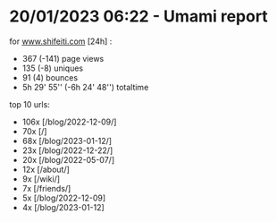 # 20/01/2023 06:22 - Umami report
for www.shifeiti.com [24h] :

 - 367 (-141) page views
 - 135 (-8) uniques
 - 91 (4) bounces
 - 5h 29' 55'' (-6h 24' 48'') totaltime


top 10 urls:
 - 106x [/blog/2022-12-09/]
 - 70x [/]
 - 68x [/blog/2023-01-12/]
 - 23x [/blog/2022-12-22/]
 - 20x [/blog/2022-05-07/]
 - 12x [/about/]
 - 9x [/wiki/]
 - 7x [/friends/]
 - 5x [/blog/2022-12-09]
 - 4x [/blog/2023-01-12]


